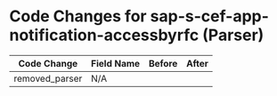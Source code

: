 # Code Changes for sap-s-cef-app-notification-accessbyrfc (Parser)

| Code Change | Field Name | Before | After |
|-------------|------------|--------|-------|
| removed_parser | N/A |  |  |